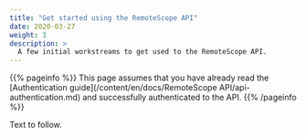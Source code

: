 ```yaml
---
title: "Get started using the RemoteScope API"
date: 2020-03-27
weight: 3
description: >
  A few initial workstreams to get used to the RemoteScope API.
---
```


{{% pageinfo %}}
This page assumes that you have already read the [Authentication guide](/content/en/docs/RemoteScope API/api-authentication.md) and successfully authenticated to the API.
{{% /pageinfo %}}


Text to follow.

